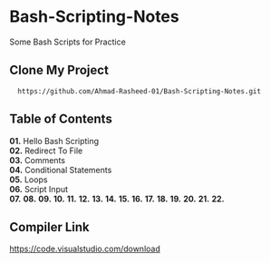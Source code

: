 # Bash-Scripting-Notes
Some Bash Scripts for Practice
## Clone My Project
      https://github.com/Ahmad-Rasheed-01/Bash-Scripting-Notes.git
## Table of Contents
**01.** Hello Bash Scripting <br>
**02.** Redirect To File <br>
**03.** Comments <br>
**04.** Conditional Statements <br>
**05.** Loops <br>
**06.** Script Input <br>
**07.**
**08.**
**09.**
**10.**
**11.**
**12.**
**13.**
**14.**
**15.**
**16.**
**17.**
**18.**
**19.**
**20.**
**21.**
**22.**



## Compiler Link
  https://code.visualstudio.com/download
